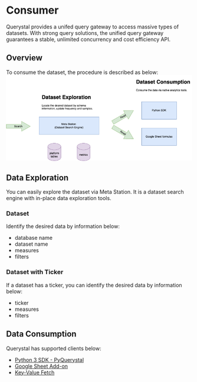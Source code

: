 # Consumer

Querystal provides a unifed query gateway to access massive types of datasets. With strong query solutions, the unified
query gateway guarantees a stable, unlimited concurrency and cost efficiency API.

## Overview

To consume the dataset, the procedure is described as below:
<img src="../resources/consumption.drawio.png"/>

## Data Exploration

You can easily explore the dataset via Meta Station. It is a dataset search engine with in-place data exploration tools.

### Dataset

Identify the desired data by information below:

* database name
* dataset name
* measures
* filters

### Dataset with Ticker

If a dataset has a ticker, you can identify the desired data by information below:

* ticker
* measures
* filters

## Data Consumption

Querystal has supported clients below:

* [Python 3 SDK - PyQuerystal](./python/python-sdk.md)
* [Google Sheet Add-on](./googlesheet/googlesheet-add-on.md)
* [Key-Value Fetch](./kv.md)